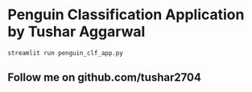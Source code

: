 # Penguin Classification Application by Tushar Aggarwal

```
streamlit run penguin_clf_app.py
```

## Follow me on github.com/tushar2704
##